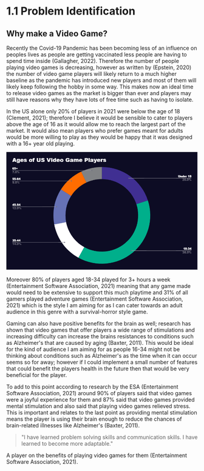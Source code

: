 # 1.1 Problem Identification

## Why make a Video Game?

Recently the Covid-19 Pandemic has been becoming less of an influence on peoples lives as people are getting vaccinated less people are having to spend time inside (Gallagher, 2022). Therefore the number of people playing video games is decreasing, however as written by (Epstein, 2020) the number of video game players will likely return to a much higher baseline as the pandemic has introduced new players and most of them will likely keep following the hobby in some way. This makes now an ideal time to release video games as the market is bigger than ever and players may still have reasons why they have lots of free time such as having to isolate.

In the US alone only 20% of players in 2021 were below the age of 18 (Clement, 2021); therefore I believe it would be sensible to cater to players above the age of 16 as it would allow me to reach the largest part of the market. It would also mean players who prefer games meant for adults would be more willing to play as they would be happy that it was designed with a 16+ year old playing.

![Pie Chart made by me, Data from ESA (2021)](../.gitbook/assets/screenshot.png)

Moreover 80% of players aged 18-34 played for 3+ hours a week (Entertainment Software Association, 2021) meaning that any game made would need to be extensive to support this much playtime and 31% of all gamers played adventure games (Entertainment Software Association, 2021) which is the style I am aiming for as I can cater towards an adult audience in this genre with a survival-horror style game.

Gaming can also have positive benefits for the brain as well; research has shown that video games that offer players a wide range of stimulations and increasing difficulty can increase the brains resistances to conditions such as Alzheimer's that are caused by aging (Baxter, 2011).  This would be ideal for the kind of audience I am aiming for as people 16-34 might not be thinking about conditions such as Alzheimer's as the time when it can occur seems so for away; however if I could implement a small number of features that could benefit the players health in the future then that would be very beneficial for the player.

To add to this point according to research by the ESA (Entertainment Software Association, 2021) around 90% of players said that video games were a joyful experience for them and 87% said that video games provided mental stimulation and also said that playing video games relieved stress. This is important and relates to the last point as providing mental stimulation means the player is using their brain enough to reduce the chances of brain-related illnesses like Alzheimer's (Baxter, 2011).

> "I have learned problem solving skills and communication skills. I have learned to become more adaptable."

A player on the benefits of playing video games for them (Entertainment Software Association, 2021).
